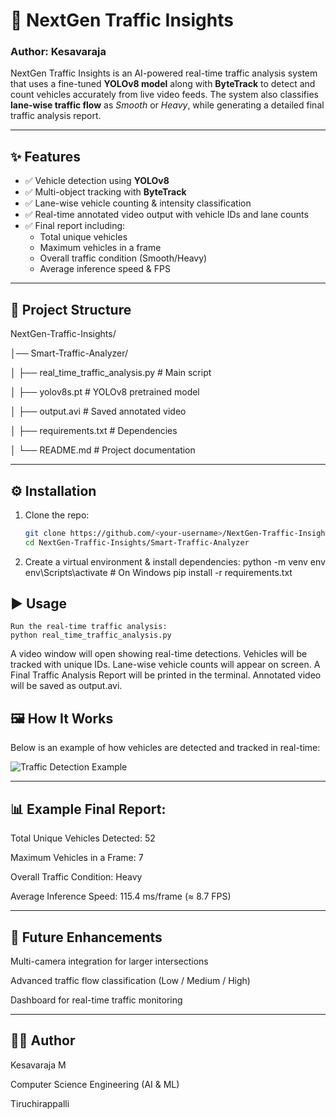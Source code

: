 # 🚦 NextGen Traffic Insights  

### Author: Kesavaraja  

NextGen Traffic Insights is an AI-powered real-time traffic analysis system that uses a fine-tuned **YOLOv8 model** along with **ByteTrack** to detect and count vehicles accurately from live video feeds. The system also classifies **lane-wise traffic flow** as *Smooth* or *Heavy*, while generating a detailed final traffic analysis report.  

---

## ✨ Features  
- ✅ Vehicle detection using **YOLOv8**  
- ✅ Multi-object tracking with **ByteTrack**  
- ✅ Lane-wise vehicle counting & intensity classification  
- ✅ Real-time annotated video output with vehicle IDs and lane counts  
- ✅ Final report including:  
  - Total unique vehicles  
  - Maximum vehicles in a frame  
  - Overall traffic condition (Smooth/Heavy)  
  - Average inference speed & FPS  

---

## 📂 Project Structure  
NextGen-Traffic-Insights/

│── Smart-Traffic-Analyzer/

│ ├── real_time_traffic_analysis.py # Main script

│ ├── yolov8s.pt # YOLOv8 pretrained model

│ ├── output.avi # Saved annotated video

│ ├── requirements.txt # Dependencies

│ └── README.md # Project documentation

---

## ⚙️ Installation  

1. Clone the repo:  
   ```bash
   git clone https://github.com/<your-username>/NextGen-Traffic-Insights.git
   cd NextGen-Traffic-Insights/Smart-Traffic-Analyzer

2. Create a virtual environment & install dependencies:
   python -m venv env
   env\Scripts\activate   # On Windows
   pip install -r requirements.txt

## ▶️ Usage

    Run the real-time traffic analysis:
    python real_time_traffic_analysis.py
    
  A video window will open showing real-time detections.
  Vehicles will be tracked with unique IDs.
  Lane-wise vehicle counts will appear on screen.
  A Final Traffic Analysis Report will be printed in the terminal.
  Annotated video will be saved as output.avi.
  
## 🖼️ How It Works

   Below is an example of how vehicles are detected and tracked in real-time:
    
   ![Traffic Detection Example](traffic_detection.png)

 ---
 
## 📊 Example Final Report:
  
  Total Unique Vehicles Detected: 52
    
  Maximum Vehicles in a Frame: 7
    
  Overall Traffic Condition: Heavy
    
  Average Inference Speed: 115.4 ms/frame (≈ 8.7 FPS)

---

## 🔮 Future Enhancements

  Multi-camera integration for larger intersections
  
  Advanced traffic flow classification (Low / Medium / High)
  
  Dashboard for real-time traffic monitoring

---

## 🧑‍💻 Author

Kesavaraja M

Computer Science Engineering (AI & ML)

Tiruchirappalli

   
